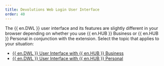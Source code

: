 ```yaml
---
title: Devolutions Web Login User Interface
order: 40
---
```

The {{ en.DWL }} user interface and its features are slightly different in your browser depending on whether you use {{ en.HUB }} Business or {{ en.HUB }} Personal in conjunction with the extension. Select the topic that applies to your situation:  

* [{{ en.DWL }} User Interface with {{ en.HUB }} Business](/hub/dwl/devolutions-web-login-user-interface/dwl-user-interface-hub-business/)  
* [{{ en.DWL }} User Interface with {{ en.HUB }} Personal](/hub/dwl/devolutions-web-login-user-interface/dwl-user-interface-hub-personal/)  
